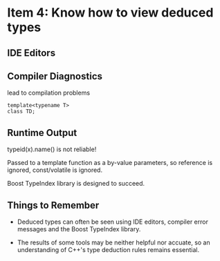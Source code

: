 # Item 4:  Know how to view deduced types

## IDE Editors

## Compiler Diagnostics

lead to compilation problems

    template<typename T>
    class TD;

## Runtime Output

typeid(x).name() is not reliable!

Passed to a template function as a by-value parameters, so reference is ignored, const/volatile is ignored.

Boost TypeIndex library is designed to succeed.

## Things to Remember

* Deduced types can often be seen using IDE editors, compiler error messages and the Boost TypeIndex library.

* The results of some tools may be neither helpful nor accuate,
so an understanding of C++'s type deduction rules remains essential.
 
